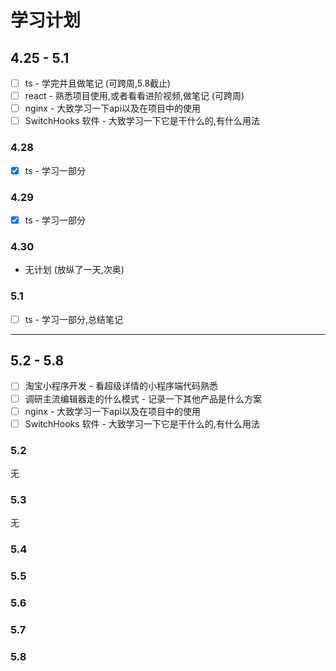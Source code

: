 # 学习计划

## 4.25 - 5.1
- [ ] ts - 学完并且做笔记 (可跨周,5.8截止)
- [ ] react - 熟悉项目使用,或者看看进阶视频,做笔记 (可跨周)
- [ ] nginx - 大致学习一下api以及在项目中的使用
- [ ] SwitchHooks 软件 - 大致学习一下它是干什么的,有什么用法

### 4.28
- [x] ts - 学习一部分

### 4.29
- [x] ts - 学习一部分

### 4.30
- 无计划 (放纵了一天,次奥)

### 5.1
- [ ] ts - 学习一部分,总结笔记


---

## 5.2 - 5.8
- [ ] 淘宝小程序开发 - 看超级详情的小程序端代码熟悉
- [ ] 调研主流编辑器走的什么模式 - 记录一下其他产品是什么方案
- [ ] nginx - 大致学习一下api以及在项目中的使用
- [ ] SwitchHooks 软件 - 大致学习一下它是干什么的,有什么用法

### 5.2
无

### 5.3
无

### 5.4

### 5.5

### 5.6

### 5.7

### 5.8
